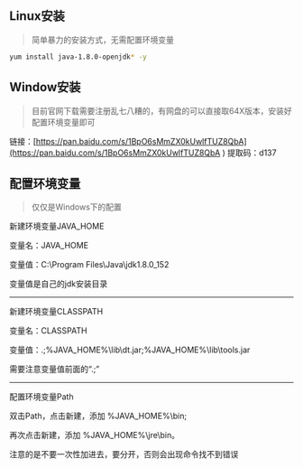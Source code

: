 ## Linux安装

> 简单暴力的安装方式，无需配置环境变量

```bash
yum install java-1.8.0-openjdk* -y
```

## Window安装

> 目前官网下载需要注册乱七八糟的，有网盘的可以直接取64X版本，安装好配置环境变量即可

链接：[https://pan.baidu.com/s/1BpO6sMmZX0kUwlfTUZ8QbA](https://pan.baidu.com/s/1BpO6sMmZX0kUwlfTUZ8QbA ) 
提取码：d137

## 配置环境变量

> 仅仅是Windows下的配置



新建环境变量JAVA_HOME

变量名：JAVA_HOME

变量值：C:\Program Files\Java\jdk1.8.0_152 

变量值是自己的jdk安装目录

------

新建环境变量CLASSPATH

变量名：CLASSPATH

变量值：.;%JAVA_HOME%\lib\dt.jar;%JAVA_HOME%\lib\tools.jar

需要注意变量值前面的“.;”

------

配置环境变量Path

双击Path，点击新建，添加 %JAVA_HOME%\bin;

再次点击新建，添加 %JAVA_HOME%\jre\bin。

注意的是不要一次性加进去，要分开，否则会出现命令找不到错误